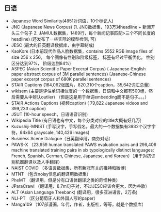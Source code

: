 ## 日语

- Japanese Word Similarity(4851对词语，10个标记人)
- JNC (Japanese News Corpus) (1. JNC数据集，193万对headline + 新闻开头三个句子 2. JAMUL数据集，1489行，每个新闻记事匹配>三个不同长度的headline) (还发布了一些实际的模型检测, 可)
- JESC (最大的日英翻译数据库，由字幕制成)
- KaoKore (日本前现代作品人脸数据集，contains 5552 RGB image files of size 256 x 256， 每个图像有性别和阶级标签， 标签有经过平衡优化。 性别区分达到97%， 阶级达到84%)
- ASPEC (Asian Scientific Paper Excerpt Corpus) ( Japanese-English paper abstract corpus of 3M parallel sentences) (Jaanese-Chinese paper excerpt corpus of 680K parallel sentences)
- STAIR Captions (164,062张图片，820,310个caption，35,642词汇总量)
- wikisem (主要是评估单词相似度的一个数据集，日语和中文都有500组，然后需要从中辨认outlier) （但是这是用于单词embedding而不是句子。。。）
- STAIR Actions Captions (视频caption) ( 79,822 Japanese videos and 399,233 caption)
- JSUT (10-hour speech，日语语音识别)
- Wikipedia Title (有日语也有中文，每个分类对应的title大概有好几万)
- Kuzushiji-MNIST (手写汉字，手写假名，最大的一个数据集有3832个汉字字符，64x64 grayscale, 140,426 images)
- Business Scene Dialogue（日英翻译用，商务对话）
- PAWS-X （23,659 human translated PAWS evaluation pairs and 296,406 machine translated training pairs in six typologically distinct languages: French, Spanish, German, Chinese, Japanese, and Korean）（用于对抗识别机器翻译以及人手翻译）
- NAIST COVID （多语言数据集，所有新冠有关的推特和微博）
- MTNT （包含noisy信息的翻译用数据集）
- PheMT （翻译用，但是分有口语体翻译之类的奇怪种类）
- JParaCrawl （翻译用，8.7m句子对，不过JESC应该会更大，因为谷歌）
- ALT (Asian Language Treebank) (翻译用，很多亚洲语言，2万条)
- NLI-PT （区分葡萄牙人和外国人写的paper）
- Manga109 （107部漫画，年代，作者，出版社，等等，就是个数据库）
